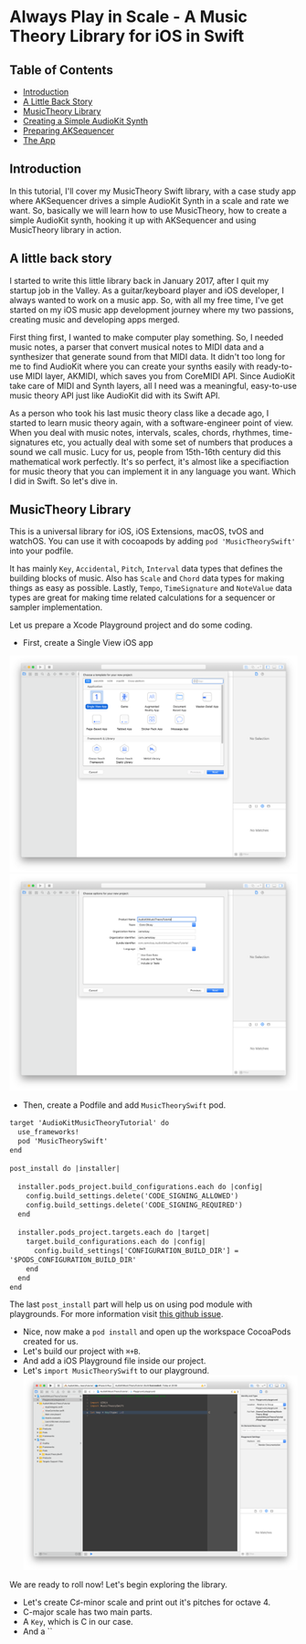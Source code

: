 Always Play in Scale - A Music Theory Library for iOS in Swift
===

Table of Contents
---
- [Introduction](#intro)
- [A Little Back Story](#backstory)
- [MusicTheory Library](#music-theory)
- [Creating a Simple AudioKit Synth](#aksynth)
- [Preparing AKSequencer](#aksequencer)
- [The App](#app)

Introduction <a name="intro"></a>
---

In this tutorial, I'll cover my MusicTheory Swift library, with a case study app where AKSequencer drives a simple AudioKit Synth in a scale and rate we want. So, basically we will learn how to use MusicTheory, how to create a simple AudioKit synth, hooking it up with AKSequencer and using MusicTheory library in action.

A little back story <a name="backstory"></a>
---

I started to write this little library back in January 2017, after I quit my startup job in the Valley. As a guitar/keyboard player and iOS developer, I always wanted to work on a music app. So, with all my free time, I've get started on my iOS music app development journey where my two passions, creating music and developing apps merged. 

First thing first, I wanted to make computer play something. So, I needed music notes, a parser that convert musical notes to MIDI data and a synthesizer that generate sound from that MIDI data. It didn't too long for me to find AudioKit where you can create your synths easily with ready-to-use MIDI layer, AKMIDI, which saves you from CoreMIDI API. Since AudioKit take care of MIDI and Synth layers, all I need was a meaningful, easy-to-use music theory API just like AudioKit did with its Swift API. 

As a person who took his last music theory class like a decade ago, I started to learn music theory again, with a software-engineer point of view. When you deal with music notes, intervals, scales, chords, rhythmes, time-signatures etc, you actually deal with some set of numbers that produces a sound we call music. Lucy for us, people from 15th-16th century did this mathematical work perfectly. It's so perfect, it's almost like a specifiaction for music theory that you can implement it in any language you want. Which I did in Swift. So let's dive in.

MusicTheory Library <a name="music-theory"></a>
---

This is a universal library for iOS, iOS Extensions, macOS, tvOS and watchOS. You can use it with cocoapods by adding `pod 'MusicTheorySwift'` into your podfile.  

It has mainly `Key`, `Accidental`, `Pitch`, `Interval` data types that defines the building blocks of music. Also has `Scale` and `Chord` data types for making things as easy as possible. Lastly, `Tempo`, `TimeSignature` and `NoteValue` data types are great for making time related calculations for a sequencer or sampler implementation.

Let us prepare a Xcode Playground project and do some coding.  

- First, create a Single View iOS app 

![](ss1.png)
![](ss2.png)

- Then, create a Podfile and add `MusicTheorySwift` pod.

```
target 'AudioKitMusicTheoryTutorial' do
  use_frameworks!
  pod 'MusicTheorySwift'
end

post_install do |installer|

  installer.pods_project.build_configurations.each do |config|
    config.build_settings.delete('CODE_SIGNING_ALLOWED')
    config.build_settings.delete('CODE_SIGNING_REQUIRED')
  end

  installer.pods_project.targets.each do |target|
    target.build_configurations.each do |config|
      config.build_settings['CONFIGURATION_BUILD_DIR'] = '$PODS_CONFIGURATION_BUILD_DIR'
    end
  end
end
```

The last `post_install` part will help us on using pod module with playgrounds.
For more information visit [this github issue](https://github.com/ReactiveX/RxSwift/issues/1660).

- Nice, now make a `pod install` and open up the workspace CocoaPods created for us.
- Let's build our project with `⌘+B`.
- And add a iOS Playground file inside our project.
- Let's `import MusicTheorySwift` to our playground.
![](ss3.png)

We are ready to roll now! Let's begin exploring the library.

* Let's create C♯-minor scale and print out it's pitches for octave 4.
* C-major scale has two main parts. 
* A `Key`, which is C in our case.
* And a ``



